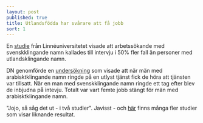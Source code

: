 ```yaml
---
layout: post
published: true
title: Utlandsfödda har svårare att få jobb
sort: 1
---
```






En [studie](http://lnu.diva-portal.org/smash/record.jsf?pid=diva2%3A236154&dswid=-382) från Linnéuniversitetet visade att arbetssökande med svenskklingande namn kallades till intervju i 50% fler fall än personer med utlandsklingande namn. 

DN genomförde en [undersökning](http://www.dn.se/nyheter/sverige/rebin-nej-tack-fredrik-ja-valkommen/ "DN undersökning - Rebin nej tack, Fredrik ja, välkommen") som visade att när män med arabisktklingande namn ringde på en utlyst tjänst fick de höra att tjänsten var tillsatt. När en man med svenskklingande namn ringde ett tag efter blev de inbjudna på intevju. Totalt var vart femte jobb stängt för män med arabisktklingande namn.

"Jojo, så såg det ut - i två studier". Javisst - och [här](http://www.nationalekonomi.se/sites/default/files/NEFfiler/43-4-aa.pdf) finns många fler studier som visar liknande resultat.
